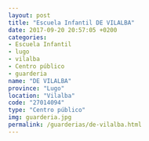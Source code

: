 ```yaml
---
layout: post
title: "Escuela Infantil DE VILALBA"
date: 2017-09-20 20:57:05 +0200
categories:
- Escuela Infantil
- lugo
- vilalba
- Centro público
- guarderia
name: "DE VILALBA"
province: "Lugo"
location: "Vilalba"
code: "27014094"
type: "Centro público"
img: guarderia.jpg
permalink: /guarderias/de-vilalba.html
---
```

